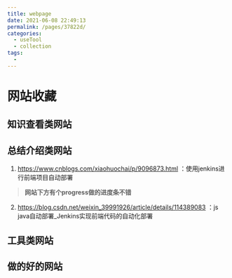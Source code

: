```yaml
---
title: webpage
date: 2021-06-08 22:49:13
permalink: /pages/37822d/
categories:
  - useTool
  - collection
tags:
  - 
---
```

# 网站收藏

## 知识查看类网站

## 总结介绍类网站
1. https://www.cnblogs.com/xiaohuochai/p/9096873.html ：使用jenkins进行前端项目自动部署  
> **网站下方有个progress做的进度条不错**
2. https://blog.csdn.net/weixin_39991926/article/details/114389083  ：js java自动部署_Jenkins实现前端代码的自动化部署  

## 工具类网站

## 做的好的网站